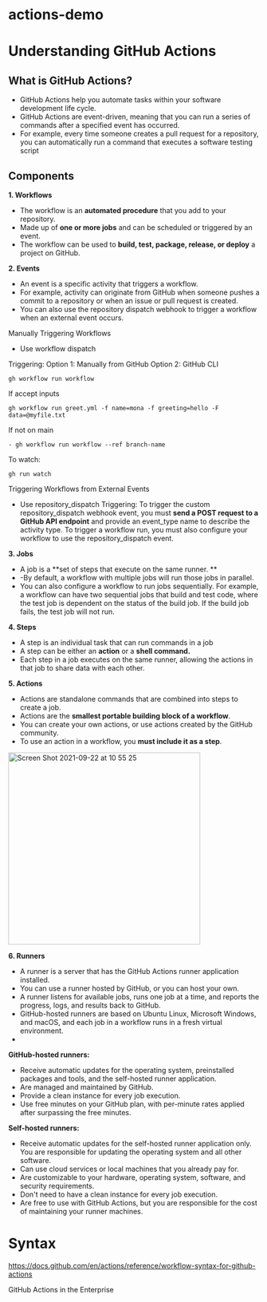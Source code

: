 # actions-demo

# Understanding GitHub Actions

## What is GitHub Actions?
- GitHub Actions help you automate tasks within your software development life cycle. 
- GitHub Actions are event-driven, meaning that you can run a series of commands after a specified event has occurred. 
- For example, every time someone creates a pull request for a repository, you can automatically run a command that executes a software testing script

## Components
**1.	Workflows**
- The workflow is an **automated procedure** that you add to your repository. 
- Made up of **one or more jobs** and can be scheduled or triggered by an event. 
- The workflow can be used to **build, test, package, release, or deploy** a project on GitHub.

**2.	Events**
- An event is a specific activity that triggers a workflow. 
- For example, activity can originate from GitHub when someone pushes a commit to a repository or when an issue or pull request is created. 
- You can also use the repository dispatch webhook to trigger a workflow when an external event occurs. 

Manually Triggering Workflows
- Use workflow dispatch
 
Triggering: 
Option 1: Manually from GitHub
Option 2: GitHub CLI 
```
gh workflow run workflow
```
If accept inputs
```
gh workflow run greet.yml -f name=mona -f greeting=hello -F data=@myfile.txt
```
If not on main
```
- gh workflow run workflow --ref branch-name
```
To watch: 
```
gh run watch
```

Triggering Workflows from External Events

- Use repository_dispatch
Triggering:
To trigger the custom repository_dispatch webhook event, you must **send a POST request to a GitHub API endpoint** and provide an event_type name to describe the activity type. To trigger a workflow run, you must also configure your workflow to use the repository_dispatch event.


**3.	Jobs**
- A job is a **set of steps that execute on the same runner. **
- -By default, a workflow with multiple jobs will run those jobs in parallel. 
- You can also configure a workflow to run jobs sequentially. For example, a workflow can have two sequential jobs that build and test code, where the test job is dependent on the status of the build job. If the build job fails, the test job will not run.

**4.	Steps**
- A step is an individual task that can run commands in a job
- A step can be either an **action** or a **shell command.** 
- Each step in a job executes on the same runner, allowing the actions in that job to share data with each other.

**5.	Actions**
- Actions are standalone commands that are combined into steps to create a job. 
- Actions are the **smallest portable building block of a workflow**. 
- You can create your own actions, or use actions created by the GitHub community. 
- To use an action in a workflow, you **must include it as a step**.

<img width="385" alt="Screen Shot 2021-09-22 at 10 55 25" src="https://user-images.githubusercontent.com/68419809/134266786-005c1dc0-b829-4f0e-a769-dd18bbb06979.png">


**6.	Runners**
- A runner is a server that has the GitHub Actions runner application installed. 
- You can use a runner hosted by GitHub, or you can host your own. 
- A runner listens for available jobs, runs one job at a time, and reports the progress, logs, and results back to GitHub. 
- GitHub-hosted runners are based on Ubuntu Linux, Microsoft Windows, and macOS, and each job in a workflow runs in a fresh virtual environment. 
- 
**GitHub-hosted runners:**

- Receive automatic updates for the operating system, preinstalled packages and tools, and the self-hosted runner application.
- Are managed and maintained by GitHub.
- Provide a clean instance for every job execution.
- Use free minutes on your GitHub plan, with per-minute rates applied after surpassing the free minutes.

**Self-hosted runners:**
- Receive automatic updates for the self-hosted runner application only. You are responsible for updating the operating system and all other software.
- Can use cloud services or local machines that you already pay for.
- Are customizable to your hardware, operating system, software, and security requirements.
- Don't need to have a clean instance for every job execution.
- Are free to use with GitHub Actions, but you are responsible for the cost of maintaining your runner machines.

# Syntax
https://docs.github.com/en/actions/reference/workflow-syntax-for-github-actions


GitHub Actions in the Enterprise

